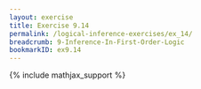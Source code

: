 ```yaml
---
layout: exercise
title: Exercise 9.14
permalink: /logical-inference-exercises/ex_14/
breadcrumb: 9-Inference-In-First-Order-Logic
bookmarkID: ex9.14
---
```


{% include mathjax_support %}
